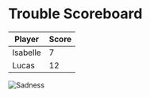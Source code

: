 # Trouble Scoreboard

| Player   | Score  |
|----------|--------|
| Isabelle | 7      |
| Lucas    | 12     |

![Sadness](https://preview.redd.it/ysf0gnu1mrl41.jpg?auto=webp&s=a2d5f8671bd34b9dd5a7089fc546091b67679755)
